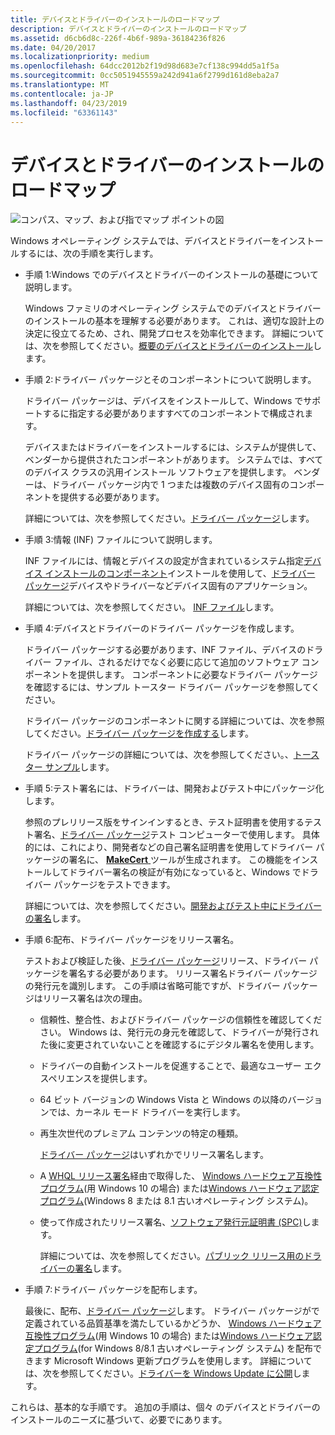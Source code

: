 ```yaml
---
title: デバイスとドライバーのインストールのロードマップ
description: デバイスとドライバーのインストールのロードマップ
ms.assetid: d6cb6d8c-226f-4b6f-989a-36184236f826
ms.date: 04/20/2017
ms.localizationpriority: medium
ms.openlocfilehash: 64dcc2012b2f19d98d683e7cf138c994dd5a1f5a
ms.sourcegitcommit: 0cc5051945559a242d941a6f2799d161d8eba2a7
ms.translationtype: MT
ms.contentlocale: ja-JP
ms.lasthandoff: 04/23/2019
ms.locfileid: "63361143"
---
```

# <a name="roadmap-for-device-and-driver-installation"></a>デバイスとドライバーのインストールのロードマップ


![コンパス、マップ、および指でマップ ポイントの図](images/map-hand-sml.png)

Windows オペレーティング システムでは、デバイスとドライバーをインストールするには、次の手順を実行します。

-   手順 1:Windows でのデバイスとドライバーのインストールの基礎について説明します。

    Windows ファミリのオペレーティング システムでのデバイスとドライバーのインストールの基本を理解する必要があります。 これは、適切な設計上の決定に役立てるため、され、開発プロセスを効率化できます。 詳細については、次を参照してください。[概要のデバイスとドライバーのインストール](overview-of-device-and-driver-installation.md)します。

-   手順 2:ドライバー パッケージとそのコンポーネントについて説明します。

    ドライバー パッケージは、デバイスをインストールして、Windows でサポートするに指定する必要がありますすべてのコンポーネントで構成されます。

    デバイスまたはドライバーをインストールするには、システムが提供して、ベンダーから提供されたコンポーネントがあります。 システムでは、すべてのデバイス クラスの汎用インストール ソフトウェアを提供します。 ベンダーは、ドライバー パッケージ内で 1 つまたは複数のデバイス固有のコンポーネントを提供する必要があります。

    詳細については、次を参照してください。[ドライバー パッケージ](driver-packages.md)します。

-   手順 3:情報 (INF) ファイルについて説明します。

    INF ファイルには、情報とデバイスの設定が含まれているシステム指定[デバイス インストールのコンポーネント](https://msdn.microsoft.com/library/windows/hardware/ff541277)インストールを使用して、[ドライバー パッケージ](driver-packages.md)デバイスやドライバーなどデバイス固有のアプリケーション。

    詳細については、次を参照してください。 [INF ファイル](inf-files.md)します。

-   手順 4:デバイスとドライバーのドライバー パッケージを作成します。

    ドライバー パッケージする必要があります、INF ファイル、デバイスのドライバー ファイル、されるだけでなく必要に応じて追加のソフトウェア コンポーネントを提供します。 コンポーネントに必要なドライバー パッケージを確認するには、サンプル トースター ドライバー パッケージを参照してください。

    ドライバー パッケージのコンポーネントに関する詳細については、次を参照してください。[ドライバー パッケージを作成する](https://docs.microsoft.com/windows-hardware/drivers/develop/creating-a-driver-package)します。

    ドライバー パッケージの詳細については、次を参照してください。、[トースター サンプル](https://docs.microsoft.com/windows-hardware/drivers/wdf/sample-kmdf-drivers)します。

-   手順 5:テスト署名には、ドライバーは、開発およびテスト中にパッケージ化します。

    参照のプレリリース版をサインインするとき、テスト証明書を使用するテスト署名、[ドライバー パッケージ](driver-packages.md)テスト コンピューターで使用します。 具体的には、これにより、開発者などの自己署名証明書を使用してドライバー パッケージの署名に、 [ **MakeCert** ](https://msdn.microsoft.com/library/windows/hardware/ff548309)ツールが生成されます。 この機能をインストールしてドライバー署名の検証が有効になっていると、Windows でドライバー パッケージをテストできます。

    詳細については、次を参照してください。[開発およびテスト中にドライバーの署名](signing-drivers-during-development-and-test.md)します。

- 手順 6:配布、ドライバー パッケージをリリース署名。

    テストおよび検証した後、[ドライバー パッケージ](driver-packages.md)リリース、ドライバー パッケージを署名する必要があります。 リリース署名ドライバー パッケージの発行元を識別します。 この手順は省略可能ですが、ドライバー パッケージはリリース署名は次の理由。

  - 信頼性、整合性、およびドライバー パッケージの信頼性を確認してください。 Windows は、発行元の身元を確認して、ドライバーが発行された後に変更されていないことを確認するにデジタル署名を使用します。
  - ドライバーの自動インストールを促進することで、最適なユーザー エクスペリエンスを提供します。
  - 64 ビット バージョンの Windows Vista と Windows の以降のバージョンでは、カーネル モード ドライバーを実行します。
  - 再生次世代のプレミアム コンテンツの特定の種類。

    [ドライバー パッケージ](driver-packages.md)はいずれかでリリース署名します。

  - A [WHQL リリース署名](whql-release-signature.md)経由で取得した、 [Windows ハードウェア互換性プログラム](https://docs.microsoft.com/windows-hardware/design/compatibility/)(用 Windows 10 の場合) または[Windows ハードウェア認定プログラム](https://docs.microsoft.com/previous-versions/windows/hardware/hck/jj124227(v=vs.85))(Windows 8 または 8.1 古いオペレーティング システム)。
  - 使って作成されたリリース署名、[ソフトウェア発行元証明書 (SPC)](software-publisher-certificate.md)します。

    詳細については、次を参照してください。[パブリック リリース用のドライバーの署名](signing-drivers-for-public-release--windows-vista-and-later-.md)します。

- 手順 7:ドライバー パッケージを配布します。

    最後に、配布、[ドライバー パッケージ](driver-packages.md)します。 ドライバー パッケージがで定義されている品質基準を満たしているかどうか、 [Windows ハードウェア互換性プログラム](https://docs.microsoft.com/windows-hardware/design/compatibility/)(用 Windows 10 の場合) または[Windows ハードウェア認定プログラム](https://docs.microsoft.com/previous-versions/windows/hardware/hck/jj124227(v=vs.85))(for Windows 8/8.1 古いオペレーティング システム) を配布できます Microsoft Windows 更新プログラムを使用します。 詳細については、次を参照してください。[ドライバーを Windows Update に公開](https://docs.microsoft.com/windows-hardware/drivers/dashboard/publish-a-driver-to-windows-update)します。

これらは、基本的な手順です。 追加の手順は、個々 のデバイスとドライバーのインストールのニーズに基づいて、必要でにあります。
